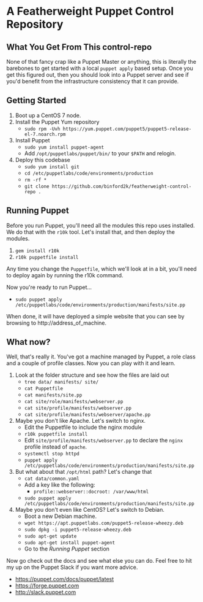 # A Featherweight Puppet Control Repository

## What You Get From This control-repo

None of that fancy crap like a Puppet Master or anything, this is literally the
barebones to get started with a local `puppet apply` based setup. Once you get
this figured out, then you should look into a Puppet server and see if you'd
benefit from the infrastructure consistency that it can provide.

## Getting Started

1. Boot up a CentOS 7 node.
1. Install the Puppet Yum repository
    * `sudo rpm -Uvh https://yum.puppet.com/puppet5/puppet5-release-el-7.noarch.rpm`
1. Install Puppet
    * `sudo yum install puppet-agent`
    * Add `/opt/puppetlabs/puppet/bin/` to your `$PATH` and relogin.
1. Deploy this codebase
    * `sudo yum install git`
    * `cd /etc/puppetlabs/code/environments/production`
    * `rm -rf *`
    * `git clone https://github.com/binford2k/featherweight-control-repo .`
    
    
## Running Puppet

Before you run Puppet, you'll need all the modules this repo uses installed. We
do that with the `r10k` tool. Let's install that, and then deploy the modules.

1. `gem install r10k`
1. `r10k puppetfile install`

Any time you change the `Puppetfile`, which we'll look at in a bit, you'll need
to deploy again by running the r10k command.

Now you're ready to run Puppet...

* `sudo puppet apply /etc/puppetlabs/code/environments/production/manifests/site.pp`

When done, it will have deployed a simple website that you can see by browsing
to http://address_of_machine.


## What now?

Well, that's really it. You've got a machine managed by Puppet, a role class and
a couple of profile classes. Now you can play with it and learn.

1. Look at the folder structure and see how the files are laid out
    * `tree data/ manifests/ site/`
    * `cat Puppetfile`
    * `cat manifests/site.pp`
    * `cat site/role/manifests/webserver.pp`
    * `cat site/profile/manifests/webserver.pp`
    * `cat site/profile/manifests/webserver/apache.pp`
1. Maybe you don't like Apache. Let's switch to nginx.
    * Edit the Puppetfile to include the nginx module
    * `r10k puppetfile install`
    * Edit `site/profile/manifests/webserver.pp` to declare the `nginx` profile instead of `apache`.
    * `systemctl stop httpd`
    * `puppet apply /etc/puppetlabs/code/environments/production/manifests/site.pp`
1. But what about that `/opt/html` path? Let's change that
    * `cat data/common.yaml`
    * Add a key like the following:
        * `profile::webserver::docroot: /var/www/html`
    * `sudo puppet apply /etc/puppetlabs/code/environments/production/manifests/site.pp`
1. Maybe you don't even like CentOS? Let's switch to Debian.
    * Boot a new Debian machine.
    * `wget https://apt.puppetlabs.com/puppet5-release-wheezy.deb`
    * `sudo dpkg -i puppet5-release-wheezy.deb`
    * `sudo apt-get update`
    * `sudo apt-get install puppet-agent`
    * Go to the *Running Puppet* section

Now go check out the docs and see what else you can do. Feel free to hit my up on
the Puppet Slack if you want more advice.

* https://puppet.com/docs/puppet/latest
* https://forge.puppet.com
* http://slack.puppet.com